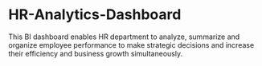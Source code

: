# HR-Analytics-Dashboard
This BI dashboard enables HR department to analyze, summarize and organize employee performance to make strategic decisions and increase their efficiency and business growth simultaneously.
